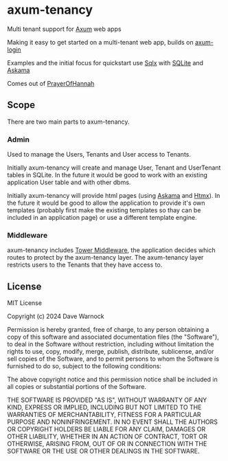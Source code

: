 # axum-tenancy
Multi tenant support for [Axum](https://crates.io/crates/axum) web apps

Making it easy to get started on a multi-tenant web app, builds on [axum-login](https://crates.io/crates/axum-login)

Examples and the initial focus for quickstart use [Sqlx](https://crates.io/crates/sqlx) with [SQLite](https://www.sqlite.org/index.html) and [Askama](https://crates.io/crates/askama)

Comes out of [PrayerOfHannah](https://github.com/dave42w/PrayerOfHannah)

## Scope

There are two main parts to axum-tenancy.

### Admin

Used to manage the Users, Tenants and User access to Tenants.

Initially axum-tenancy will create and manage User, Tenant and UserTenant tables in SQLite. In the future it would be good to work with an existing application User table and with other dbms.

Initially axum-tenancy will provide html pages (using [Askama](https://crates.io/crates/askama) and [Htmx](https://htmx.org/)). In the future it would be good to allow the application to provide it's own templates (probably first make the existing templates so thay can be included in an application page) or use a different template engine.

### Middleware

axum-tenancy includes [Tower Middleware](https://crates.io/crates/tower), the application decides which routes to protect by the axum-tenancy layer. The axum-tenancy layer restricts users to the Tenants that they have access to.

## License

MIT License

Copyright (c) 2024 Dave Warnock

Permission is hereby granted, free of charge, to any person obtaining a copy
of this software and associated documentation files (the "Software"), to deal
in the Software without restriction, including without limitation the rights
to use, copy, modify, merge, publish, distribute, sublicense, and/or sell
copies of the Software, and to permit persons to whom the Software is
furnished to do so, subject to the following conditions:

The above copyright notice and this permission notice shall be included in all
copies or substantial portions of the Software.

THE SOFTWARE IS PROVIDED "AS IS", WITHOUT WARRANTY OF ANY KIND, EXPRESS OR
IMPLIED, INCLUDING BUT NOT LIMITED TO THE WARRANTIES OF MERCHANTABILITY,
FITNESS FOR A PARTICULAR PURPOSE AND NONINFRINGEMENT. IN NO EVENT SHALL THE
AUTHORS OR COPYRIGHT HOLDERS BE LIABLE FOR ANY CLAIM, DAMAGES OR OTHER
LIABILITY, WHETHER IN AN ACTION OF CONTRACT, TORT OR OTHERWISE, ARISING FROM,
OUT OF OR IN CONNECTION WITH THE SOFTWARE OR THE USE OR OTHER DEALINGS IN THE
SOFTWARE.

